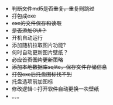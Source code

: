 * ~~判断文件md5是否重复，重复则跳过~~
* ~~打包成exe~~
* ~~exe的文件保存和读取~~
* ~~是否添加GUI？~~
* 开机自动运行
* 添加随机拉取图片功能?
* 何时自动更新图片壁纸？
* ~~必应首页图片更新策略~~
* ~~添加本地数据库sqlite，保存文件存储信息~~
* ~~打包exe后托盘图标找不到~~
* 托盘选项前加图标
* ~~修改逻辑：打开软件自动更换一次壁纸~~
* 。。。